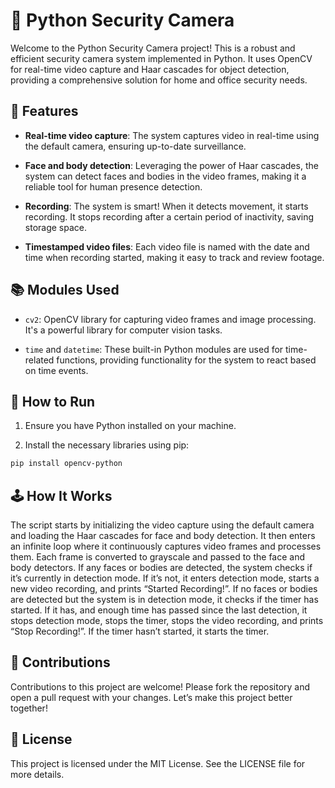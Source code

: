 # 🚀 Python Security Camera

Welcome to the Python Security Camera project! This is a robust and efficient security camera system implemented in Python. It uses OpenCV for real-time video capture and Haar cascades for object detection, providing a comprehensive solution for home and office security needs.

## 🌟 Features

- **Real-time video capture**: The system captures video in real-time using the default camera, ensuring up-to-date surveillance.

- **Face and body detection**: Leveraging the power of Haar cascades, the system can detect faces and bodies in the video frames, making it a reliable tool for human presence detection.

- **Recording**: The system is smart! When it detects movement, it starts recording. It stops recording after a certain period of inactivity, saving storage space.

- **Timestamped video files**: Each video file is named with the date and time when recording started, making it easy to track and review footage.

## 📚 Modules Used

- `cv2`: OpenCV library for capturing video frames and image processing. It's a powerful library for computer vision tasks.

- `time` and `datetime`: These built-in Python modules are used for time-related functions, providing functionality for the system to react based on time events.

## 🚀 How to Run

1. Ensure you have Python installed on your machine.

2. Install the necessary libraries using pip:

```bash
pip install opencv-python
```

## 🕹️ How It Works

The script starts by initializing the video capture using the default camera and loading the Haar cascades for face and body detection.
It then enters an infinite loop where it continuously captures video frames and processes them.
Each frame is converted to grayscale and passed to the face and body detectors.
If any faces or bodies are detected, the system checks if it’s currently in detection mode. If it’s not, it enters detection mode, starts a new video recording, and prints “Started Recording!”.
If no faces or bodies are detected but the system is in detection mode, it checks if the timer has started. If it has, and enough time has passed since the last detection, it stops detection mode, stops the timer, stops the video recording, and prints “Stop Recording!”. If the timer hasn’t started, it starts the timer.

## 🤝 Contributions

Contributions to this project are welcome! Please fork the repository and open a pull request with your changes. Let’s make this project better together!

## 📜 License

This project is licensed under the MIT License. See the LICENSE file for more details.

